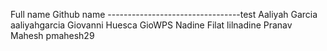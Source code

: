Full name          Github name
---------------------------------test
Aaliyah Garcia     aaliyahgarcia
Giovanni Huesca    GioWPS
Nadine Filat       lilnadine
Pranav Mahesh      pmahesh29
